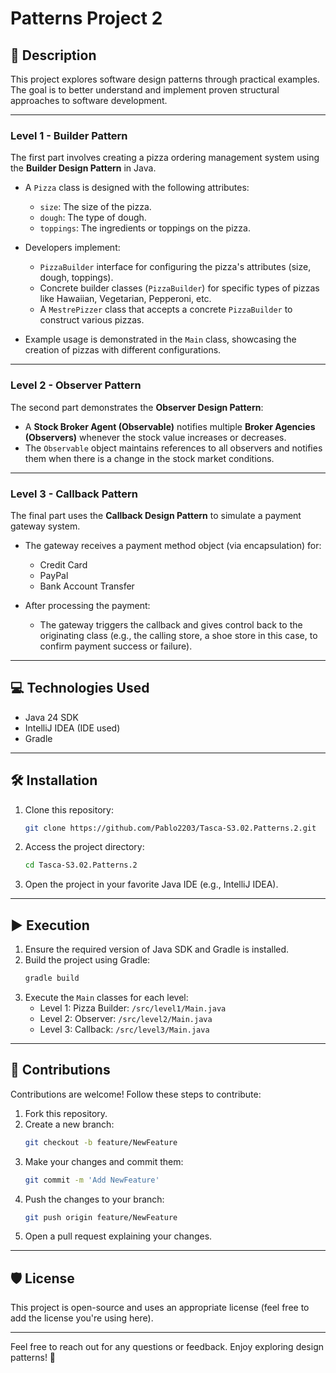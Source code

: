 # Patterns Project 2

## 📖 Description

This project explores software design patterns through practical examples. The goal is to better understand and implement proven structural approaches to software development.

---

### **Level 1 - Builder Pattern**
The first part involves creating a pizza ordering management system using the **Builder Design Pattern** in Java.

- A `Pizza` class is designed with the following attributes:
  - `size`: The size of the pizza.
  - `dough`: The type of dough.
  - `toppings`: The ingredients or toppings on the pizza.

- Developers implement:
  - `PizzaBuilder` interface for configuring the pizza's attributes (size, dough, toppings).
  - Concrete builder classes (`PizzaBuilder`) for specific types of pizzas like Hawaiian, Vegetarian, Pepperoni, etc.
  - A `MestrePizzer` class that accepts a concrete `PizzaBuilder` to construct various pizzas.
  
- Example usage is demonstrated in the `Main` class, showcasing the creation of pizzas with different configurations.

---

### **Level 2 - Observer Pattern**
The second part demonstrates the **Observer Design Pattern**:

- A **Stock Broker Agent (Observable)** notifies multiple **Broker Agencies (Observers)** whenever the stock value increases or decreases.
- The `Observable` object maintains references to all observers and notifies them when there is a change in the stock market conditions.

---

### **Level 3 - Callback Pattern**
The final part uses the **Callback Design Pattern** to simulate a payment gateway system.

- The gateway receives a payment method object (via encapsulation) for:
  - Credit Card
  - PayPal
  - Bank Account Transfer

- After processing the payment:
  - The gateway triggers the callback and gives control back to the originating class (e.g., the calling store, a shoe store in this case, to confirm payment success or failure).

---

## 💻 Technologies Used

- Java 24 SDK
- IntelliJ IDEA (IDE used)
- Gradle

---

## 🛠️ Installation

1. Clone this repository:
   ```bash
   git clone https://github.com/Pablo2203/Tasca-S3.02.Patterns.2.git
   ```
2. Access the project directory:
   ```bash
   cd Tasca-S3.02.Patterns.2
   ```
3. Open the project in your favorite Java IDE (e.g., IntelliJ IDEA).

---

## ▶️ Execution

1. Ensure the required version of Java SDK and Gradle is installed.
2. Build the project using Gradle:
   ```bash
   gradle build
   ```
3. Execute the `Main` classes for each level:
   - Level 1: Pizza Builder: `/src/level1/Main.java`
   - Level 2: Observer: `/src/level2/Main.java`
   - Level 3: Callback: `/src/level3/Main.java`

---

## 🤝 Contributions

Contributions are welcome! Follow these steps to contribute:

1. Fork this repository.
2. Create a new branch:
   ```bash
   git checkout -b feature/NewFeature
   ```
3. Make your changes and commit them:
   ```bash
   git commit -m 'Add NewFeature'
   ```
4. Push the changes to your branch:
   ```bash
   git push origin feature/NewFeature
   ```
5. Open a pull request explaining your changes.

---

## 🛡️ License

This project is open-source and uses an appropriate license (feel free to add the license you're using here).

---

Feel free to reach out for any questions or feedback. Enjoy exploring design patterns! 🚀
